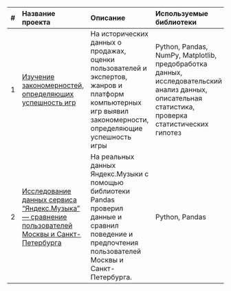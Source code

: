 |#| Название проекта | Описание | Используемые библиотеки |
| :--------------------| :-------------------- | :-------------------- |:--------------------|
|1| [Изучение закономерностей, определяющих успешность игр](https://github.com/sharovsharov/data_analyst_practicum/tree/main/gamedev)| На исторических данных о продажах, оценки пользователей и экспертов, жанров и платформ компьютерных игр выявил закономерности, определяющие успешность игры  | Python, Pandas, NumPy, Matplotlib, предобработка данных, исследовательский анализ данных, описательная статистика, проверка статистических гипотез |
|2| [Исследование данных сервиса “Яндекс.Музыка” — сравнение пользователей Москвы и Санкт-Петербурга](https://github.com/sharovsharov/data_analyst_practicum/blob/main/big_cities_music/big_cities_music.ipynb)| На реальных данных Яндекс.Музыки c помощью библиотеки Pandas проверил данные и сравнил поведение и предпочтения пользователей Москвы и Санкт-Петербурга.| Python, Pandas |
